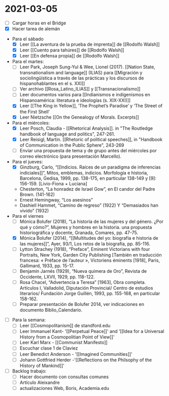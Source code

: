 # 2021-03-05

- [ ] Cargar horas en el Bridge
- [x] Hacer tarea de alemán
- Para el sábado
  - [x] Leer [[La aventura de la prueba de imprenta]] de [[Rodolfo Walsh]]
  - [x] Leer [[Cuento para tahúres]] de [[Rodolfo Walsh]]
  - [x] Leer [[En defensa propia]] de [[Rodolfo Walsh]]
- Para el martes:
  - [ ] Leer Park, Joseph Sung-Yul & Wee, Lionel (2017). [[Nation State,
  transnationalism and language]] (ILIAS) para [[Migración y sociolingüística a través de las prácticas y los discursos de hispanohablantes en el s. XXI]]
  - [ ] Ver archivo [[Rosa_Latino_ILIAS]] y [[Transnacionalismo]]
  - [ ] Leer documentos varios para [[Indianismos e indigenismos en Hispanoamérica: literatura e ideologías (s. XIX-XXI)]]
  - [x] Leer [[The King in Yellow]], ‘The Prophet’s Paradise’ y ‘The Street of the First Shell’
  - [x] Leer Nietzsche [[On the Genealogy of Morals. Excerpts]]
- Para el miércoles:
  - [x] Leer Posch, Claudia - [[Rhetorical Analysis]]. in "The Routledge handbook of language and politics", 247-261.
  - [x] Leer Reisigl, Martin. [[Rhetoric of political speeches]], in "Handbook of Communication in the Public Sphere", 243-269 
  - [ ] Enviar una propuesta de tema y de grupo antes del miércoles por correo electrónico (para presentación Marcello).
- Para el jueves:
  - [x] Ginzburg, Carlo, “[[Indicios. Raíces de un paradigma de inferencias indiciales]]”, Mitos, emblemas, indicios. Morfología e historia, Barcelona, Gedisa, 1999, pp. 138-175, en particular 138-149 y [9]: 156-159. [Livio-Fiona + Luciana]
  - Chesterton, “La honradez de Israel Gow”, en El candor del Padre Brown. (141-162)
  - Ernest Hemingway, “Los asesinos”
  - Dashiell Hammet, “Camino de regreso” (1922) Y “Demasiados han vivido” (1932)
- Para el viernes
  - [ ] Mónica Bolufer (2018), “La historia de las mujeres y del género. ¿Por qué y cómo?”, Mujeres y hombres en la historia. una propuesta historiográfica y docente, Granada, Comares, pp. 47-75.
  - [x] Mónica Bolufer (2014), “[[Multitudes del yo: biografía e historia de las mujeres]]”, Ayer, 93/1, Los retos de la biografía, pp. 85-116.
  - [ ] Lytton Strachey (1918), “Preface”, Eminent Victorians with four Portraits, New York, Garden City Publishing [También en traducción francesa: « Préface de l’auteur », Victoriens éminents [1918], Paris, Gallimard, 1933, pp. 15-17.
  - [ ] Benjamín Jarnés (1929), “Nueva quimera de Oro”, Revista de Occidente, LXVII, 1929, pp. 118-122.
  - [ ] Rosa Chacel, “Advertencia a Teresa” [1963], Obra completa. Artículos I, Valladolid, Diputación Provincial/ Centro de estudios literarios/ Fundación Jorge Guillén, 1993, pp. 155-168, en particular 158-162.
  - [ ] Preparar presentación de Bolufer 2014, ver indicaciones en documento Biblio_Calendario.
- [ ] Para la semana:
  - [ ] Leer [[Cosmopolitanism]] de standford.edu
  - [ ] Leer Immanuel Kant- '[[Perpetual Peace]]' and '[[Idea for a Universal History from a Cosmopolitian Point of View]]'
  - [ ] Leer Karl Marx - [[Communist Manifesto]]
  - [ ] Escuchar clase 1 de Claviez
  - [ ] Leer Benedict Anderson - '[[Imagined Communities]]' 
  - [ ] Johann Gottfried Herder -'[[Reflections on the Philsophy of the History of Mankind]]'
- [ ] Backlog trabajo:
  - [ ] Hacer documento con consultas comunes
  - [ ] Artículo Aleixandre
  - [ ] actualizaciones Web, Boris, Academia.edu